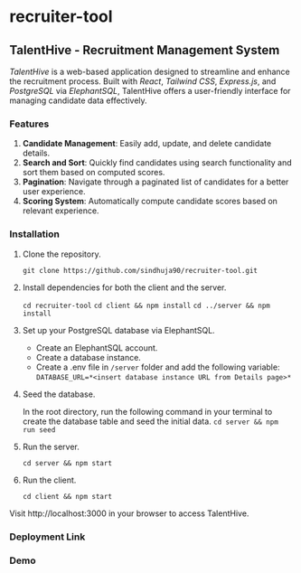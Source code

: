 # recruiter-tool

## TalentHive - Recruitment Management System

_TalentHive_ is a web-based application designed to streamline and enhance the recruitment process. Built with _React_, _Tailwind CSS_, _Express.js_, and _PostgreSQL_ via _ElephantSQL_, TalentHive offers a user-friendly interface for managing candidate data effectively.

### Features
1. **Candidate Management**: Easily add, update, and delete candidate details.
2. **Search and Sort**: Quickly find candidates using search functionality and sort them based on computed scores.
3. **Pagination**: Navigate through a paginated list of candidates for a better user experience.
4. **Scoring System**: Automatically compute candidate scores based on relevant experience.

### Installation
1. Clone the repository.
   
   `git clone https://github.com/sindhuja90/recruiter-tool.git`

3. Install dependencies for both the client and the server.
   
   `cd recruiter-tool`
   `cd client && npm install`
   `cd ../server && npm install`

5. Set up your PostgreSQL database via ElephantSQL.
   - Create an ElephantSQL account.
   - Create a database instance.
   - Create a .env file in `/server` folder and add the following variable:
     `DATABASE_URL=*<insert database instance URL from Details page>*`

6. Seed the database.
   
   In the root directory, run the following command in your terminal to create the database table and seed the initial data.
   `cd server && npm run seed`

8. Run the server.
   
   `cd server && npm start`

10. Run the client.

    `cd client && npm start`

Visit http://localhost:3000 in your browser to access TalentHive.

### Deployment Link

### Demo

